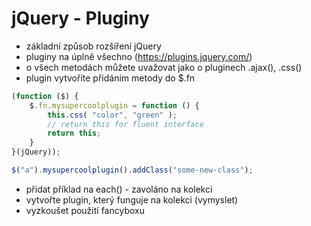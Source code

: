 # jQuery - Pluginy
* základní způsob rozšíření jQuery
* pluginy na úplně všechno (https://plugins.jquery.com/)
* o všech metodách můžete uvažovat jako o pluginech .ajax(), .css()
* plugin vytvoříte přidáním metody do $.fn

```js
(function ($) {
	$.fn.mysupercoolplugin = function () {
	    this.css( "color", "green" );
	    // return this for fluent interface
	    return this;
	}
}(jQuery));

$("a").mysupercoolplugin().addClass("some-new-class");
```
* přidat příklad na each() - zavoláno na kolekci
* vytvořte plugin, který funguje na kolekci (vymyslet)
* vyzkoušet použití fancyboxu
